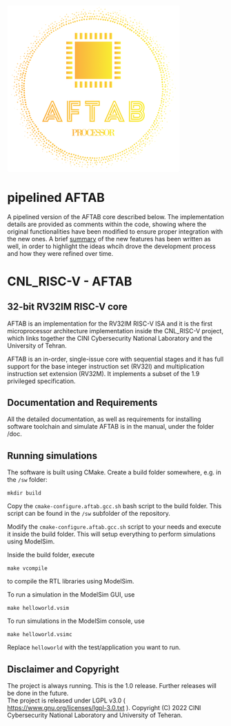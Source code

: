 <img src="logo.png" style="color:#ffffff" width="400px" />

# pipelined AFTAB

A pipelined version of the AFTAB core described below. The implementation details are provided as comments within the
code, showing where the original functionalities have been modified to ensure proper integration with the new ones.
A brief [summary](modifications.txt) of the new features has been written as well, in order to highlight the ideas
whcih drove the development process and how they were refined over time.

# CNL_RISC-V - AFTAB
## 32-bit RV32IM RISC-V core 

AFTAB is an implementation for the RV32IM RISC-V ISA and it is the first microprocessor 
architecture implementation inside the CNL_RISC-V project, which links together the 
CINI Cybersecurity National Laboratory and the University of Tehran.

AFTAB is an in-order, single-issue core with sequential stages and it has
full support for the base integer instruction set (RV32I) and multiplication instruction set
extension (RV32M). 
It implements a subset of the 1.9 privileged specification.

## Documentation and Requirements

All the detailed documentation, as well as requirements for installing software toolchain and 
simulate AFTAB is in the manual, under the folder /doc.

## Running simulations

The software is built using CMake.
Create a build folder somewhere, e.g. in the `/sw` folder:

    mkdir build

Copy the `cmake-configure.aftab.gcc.sh` bash script to the build folder.
This script can be found in the `/sw` subfolder of the repository.

Modify the `cmake-configure.aftab.gcc.sh` script to your needs and execute it inside the build folder.
This will setup everything to perform simulations using ModelSim.

Inside the build folder, execute

    make vcompile

to compile the RTL libraries using ModelSim.

To run a simulation in the ModelSim GUI, use

    make helloworld.vsim

To run simulations in the ModelSim console, use

    make helloworld.vsimc

Replace `helloworld` with the test/application you want to run.

## Disclaimer and Copyright

The project is always running. This is the 1.0 release. Further releases will be done in the future.  
The project is released under LGPL v3.0 ( https://www.gnu.org/licenses/lgpl-3.0.txt ).
Copyright (C) 2022 CINI Cybersecurity National Laboratory and University of Teheran.
